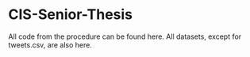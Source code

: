# CIS-Senior-Thesis

All code from the procedure can be found here. All datasets, except for tweets.csv, are also here. 
